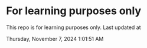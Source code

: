 # For learning purposes only
This repo is for learning purposes only.
Last updated at

Thursday, November 7, 2024 1:01:51 AM

